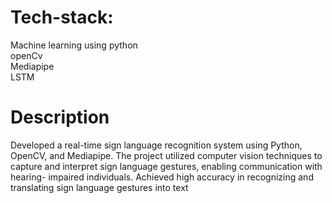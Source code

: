 # Tech-stack: 
Machine learning using python<br>
openCv <br>
Mediapipe<br>
LSTM<br>
# Description
Developed a real-time sign language recognition system using Python, OpenCV, and Mediapipe. The project utilized computer vision techniques to capture and interpret sign language gestures, enabling communication with hearing- impaired individuals. Achieved high accuracy in recognizing and translating sign language gestures into text
